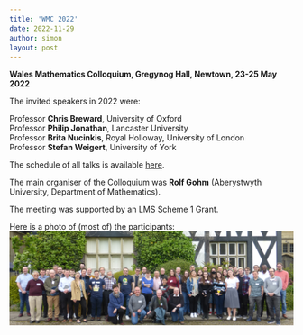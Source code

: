 ```yaml
---
title: 'WMC 2022'
date: 2022-11-29
author: simon
layout: post
---
```


**Wales Mathematics Colloquium, Gregynog Hall, Newtown, 23-25 May 2022**

The invited speakers in 2022 were:

  Professor **Chris Breward**, University of Oxford<BR>
  Professor **Philip Jonathan**, Lancaster University<BR>
  Professor **Brita Nucinkis**, Royal Holloway, University of London<BR>
  Professor **Stefan Weigert**, University of York<BR>

The schedule of all talks is available <a href = "../timetable250522-Gregynog22.pdf">here</a>.

The main organiser of the Colloquium was **Rolf Gohm** (Aberystwyth University, Department of Mathematics). 

The meeting was supported by an LMS Scheme 1 Grant.
  
 Here is a photo of (most of) the participants:<BR>
  <img src = "../P1150218_crop.JPG">
